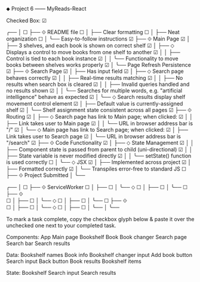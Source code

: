 ⬥ Project 6 —— MyReads-React

Checked Box: ☑︎

  ╭── <Rubric>
  │
☐ ├── ⟐ README file
☐ │   ├── Clear formatting
☐ │   ├── Neat organization
☐ │   ╰── Easy-to-follow instructions
☑︎ ├── ⟐ Main Page
☑︎ │   ├── 3 shelves, and each book is shown on correct shelf
☑︎ │   ├── ⬦ Displays a control to move books from one shelf to another
☑︎ │   │   ├── Control is tied to each book instance
☑︎ │   │   ╰── Functionality to move books between shelves works properly
☑︎ │   ╰── Page Refresh Persistence
☑︎ ├── ⟐ Search Page
☑︎ │   ├── Has input field
☑︎ │   ├── ⬦ Search page behaves correctly
☑︎ │   │   ├── Real-time results matching
☑︎ │   │   ├── No results when search box is cleared
☑︎ │   │   ├── Invalid queries handled and no results shown
☑︎ │   │   ╰── Searches for multiple words, e.g. "artificial intelligence" behave as expected
☑︎ │   ╰── ⬦ Search results display shelf movement control element
☑︎ │       ├── Default value is currently-assigned shelf
☑︎ │       ╰── Shelf assignment state consistent across all pages
☑︎ ├── ⟐ Routing
☑︎ │   ├── ⬦ Search page has link to Main page; when clicked:
☑︎ │   │   ├── Link takes user to Main page
☑︎ │   │   ╰── URL in browser address bar is "/"
☑︎ │   ╰── ⬦ Main page has link to Search page; when clicked:
☑︎ │       ├── Link takes user to Search page
☑︎ │       ╰── URL in browser address bar is "/search"
☑︎ ├── ⟐ Code Functionality
☑︎ │   ├── ⬦ State Management
☑︎ │   │   ├── Component state is passed from parent to child (uni-directional)
☑︎ │   │   ├── State variable is never modified directly
☑︎ │   │   ╰── setState() function is used correctly
☐ │   ╰── ⬦ JSX
☑︎ │       ├── Implemented across project
☑︎ │       ├── Formatted correctly
☑︎ │       ╰── Transpiles error-free to standard JS
☐ ├── ⟐ Project Submitted
  │
  ╰── </Rubric>


  ╭── <AboveAndBeyond>
  │
☐ ├── ⟐ ServiceWorker
☐ │   ├──
☐ │   ╰── ⬦
☐ │       ├──
☐ │       ╰──
☐ ├── ⟐  
☐ │   ├──
☐ │   ╰── ⬦
☐ │       ├──
☐ │       ╰──
☐ ├── ⟐  
☐ │   ├──
☐ │   ╰── ⬦
☐ │       ├──
☐ │       ╰──
  │
  ╰── </AboveAndBeyond>

To mark a task complete, copy the checkbox glyph below &
paste it over the unchecked one next to your completed task.


Components:
  App
    Main page
      Bookshelf
        Book
        Book changer
    Search page
      Search bar
      Search results

Data:
  Bookshelf names
  Book info
  Bookshelf changer input
  Add book button
  Search input
  Back button
  Book results
  Bookshelf items

  State:
    Bookshelf
    Search input
    Search results
